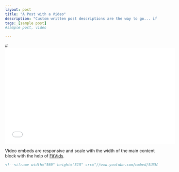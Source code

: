 ```yaml
---
layout: post
title: "A Post with a Video"
description: "Custom written post descriptions are the way to go... if you're not lazy."
tags: [sample post]
#sample post, video

---
```


#<iframe width="560" height="315" src="//www.youtube.com/embed/SU3kYxJmWuQ" frameborder="0"></iframe>

Video embeds are responsive and scale with the width of the main content block with the help of [FitVids](http://fitvidsjs.com/).

```html
<!--<iframe width="560" height="315" src="//www.youtube.com/embed/SU3kYxJmWuQ" frameborder="0"></iframe>-->
```